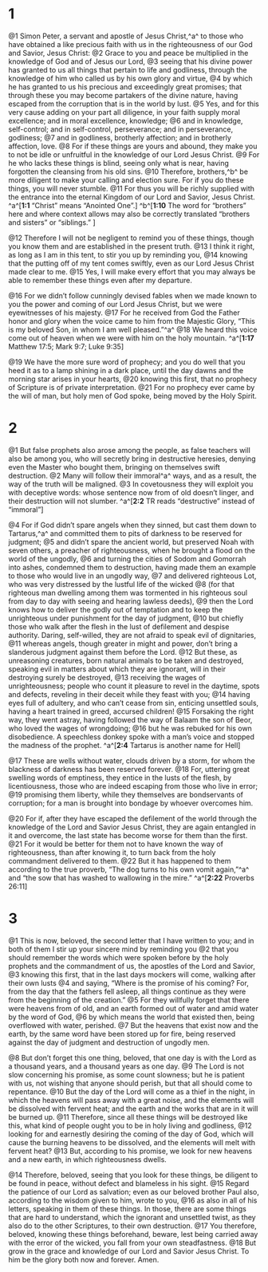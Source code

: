 # 1 
@1 Simon Peter, a servant and apostle of Jesus Christ,^a^ to those who have obtained a like precious faith with us in the righteousness of our God and Savior, Jesus Christ: 
@2 Grace to you and peace be multiplied in the knowledge of God and of Jesus our Lord, 
@3 seeing that his divine power has granted to us all things that pertain to life and godliness, through the knowledge of him who called us by his own glory and virtue, 
@4 by which he has granted to us his precious and exceedingly great promises; that through these you may become partakers of the divine nature, having escaped from the corruption that is in the world by lust. 
@5 Yes, and for this very cause adding on your part all diligence, in your faith supply moral excellence; and in moral excellence, knowledge; 
@6 and in knowledge, self-control; and in self-control, perseverance; and in perseverance, godliness; 
@7 and in godliness, brotherly affection; and in brotherly affection, love. 
@8 For if these things are yours and abound, they make you to not be idle or unfruitful in the knowledge of our Lord Jesus Christ. 
@9 For he who lacks these things is blind, seeing only what is near, having forgotten the cleansing from his old sins. 
@10 Therefore, brothers,^b^ be more diligent to make your calling and election sure. For if you do these things, you will never stumble. 
@11 For thus you will be richly supplied with the entrance into the eternal Kingdom of our Lord and Savior, Jesus Christ. 
^a^[**1:1** “Christ” means “Anointed One”.] ^b^[**1:10** The word for “brothers” here and where context allows may also be correctly translated “brothers and sisters” or “siblings.” ]

@12 Therefore I will not be negligent to remind you of these things, though you know them and are established in the present truth. 
@13 I think it right, as long as I am in this tent, to stir you up by reminding you, 
@14 knowing that the putting off of my tent comes swiftly, even as our Lord Jesus Christ made clear to me. 
@15 Yes, I will make every effort that you may always be able to remember these things even after my departure. 

@16 For we didn’t follow cunningly devised fables when we made known to you the power and coming of our Lord Jesus Christ, but we were eyewitnesses of his majesty. 
@17 For he received from God the Father honor and glory when the voice came to him from the Majestic Glory, “This is my beloved Son, in whom I am well pleased.”^a^ 
@18 We heard this voice come out of heaven when we were with him on the holy mountain. 
^a^[**1:17** Matthew 17:5; Mark 9:7; Luke 9:35]

@19 We have the more sure word of prophecy; and you do well that you heed it as to a lamp shining in a dark place, until the day dawns and the morning star arises in your hearts, 
@20 knowing this first, that no prophecy of Scripture is of private interpretation. 
@21 For no prophecy ever came by the will of man, but holy men of God spoke, being moved by the Holy Spirit. 

# 2 
@1 But false prophets also arose among the people, as false teachers will also be among you, who will secretly bring in destructive heresies, denying even the Master who bought them, bringing on themselves swift destruction. 
@2 Many will follow their immoral^a^ ways, and as a result, the way of the truth will be maligned. 
@3 In covetousness they will exploit you with deceptive words: whose sentence now from of old doesn’t linger, and their destruction will not slumber. 
^a^[**2:2** TR reads “destructive” instead of “immoral”]

@4 For if God didn’t spare angels when they sinned, but cast them down to Tartarus,^a^ and committed them to pits of darkness to be reserved for judgment; 
@5 and didn’t spare the ancient world, but preserved Noah with seven others, a preacher of righteousness, when he brought a flood on the world of the ungodly, 
@6 and turning the cities of Sodom and Gomorrah into ashes, condemned them to destruction, having made them an example to those who would live in an ungodly way, 
@7 and delivered righteous Lot, who was very distressed by the lustful life of the wicked 
@8 (for that righteous man dwelling among them was tormented in his righteous soul from day to day with seeing and hearing lawless deeds), 
@9 then the Lord knows how to deliver the godly out of temptation and to keep the unrighteous under punishment for the day of judgment, 
@10 but chiefly those who walk after the flesh in the lust of defilement and despise authority. Daring, self-willed, they are not afraid to speak evil of dignitaries, 
@11 whereas angels, though greater in might and power, don’t bring a slanderous judgment against them before the Lord. 
@12 But these, as unreasoning creatures, born natural animals to be taken and destroyed, speaking evil in matters about which they are ignorant, will in their destroying surely be destroyed, 
@13 receiving the wages of unrighteousness; people who count it pleasure to revel in the daytime, spots and defects, reveling in their deceit while they feast with you; 
@14 having eyes full of adultery, and who can’t cease from sin, enticing unsettled souls, having a heart trained in greed, accursed children! 
@15 Forsaking the right way, they went astray, having followed the way of Balaam the son of Beor, who loved the wages of wrongdoing; 
@16 but he was rebuked for his own disobedience. A speechless donkey spoke with a man’s voice and stopped the madness of the prophet. 
^a^[**2:4** Tartarus is another name for Hell]

@17 These are wells without water, clouds driven by a storm, for whom the blackness of darkness has been reserved forever. 
@18 For, uttering great swelling words of emptiness, they entice in the lusts of the flesh, by licentiousness, those who are indeed escaping from those who live in error; 
@19 promising them liberty, while they themselves are bondservants of corruption; for a man is brought into bondage by whoever overcomes him. 

@20 For if, after they have escaped the defilement of the world through the knowledge of the Lord and Savior Jesus Christ, they are again entangled in it and overcome, the last state has become worse for them than the first. 
@21 For it would be better for them not to have known the way of righteousness, than after knowing it, to turn back from the holy commandment delivered to them. 
@22 But it has happened to them according to the true proverb, “The dog turns to his own vomit again,”^a^ and “the sow that has washed to wallowing in the mire.”
^a^[**2:22** Proverbs 26:11] 

# 3 
@1 This is now, beloved, the second letter that I have written to you; and in both of them I stir up your sincere mind by reminding you 
@2 that you should remember the words which were spoken before by the holy prophets and the commandment of us, the apostles of the Lord and Savior, 
@3 knowing this first, that in the last days mockers will come, walking after their own lusts 
@4 and saying, “Where is the promise of his coming? For, from the day that the fathers fell asleep, all things continue as they were from the beginning of the creation.” 
@5 For they willfully forget that there were heavens from of old, and an earth formed out of water and amid water by the word of God, 
@6 by which means the world that existed then, being overflowed with water, perished. 
@7 But the heavens that exist now and the earth, by the same word have been stored up for fire, being reserved against the day of judgment and destruction of ungodly men. 

@8 But don’t forget this one thing, beloved, that one day is with the Lord as a thousand years, and a thousand years as one day. 
@9 The Lord is not slow concerning his promise, as some count slowness; but he is patient with us, not wishing that anyone should perish, but that all should come to repentance. 
@10 But the day of the Lord will come as a thief in the night, in which the heavens will pass away with a great noise, and the elements will be dissolved with fervent heat; and the earth and the works that are in it will be burned up. 
@11 Therefore, since all these things will be destroyed like this, what kind of people ought you to be in holy living and godliness, 
@12 looking for and earnestly desiring the coming of the day of God, which will cause the burning heavens to be dissolved, and the elements will melt with fervent heat? 
@13 But, according to his promise, we look for new heavens and a new earth, in which righteousness dwells. 

@14 Therefore, beloved, seeing that you look for these things, be diligent to be found in peace, without defect and blameless in his sight. 
@15 Regard the patience of our Lord as salvation; even as our beloved brother Paul also, according to the wisdom given to him, wrote to you, 
@16 as also in all of his letters, speaking in them of these things. In those, there are some things that are hard to understand, which the ignorant and unsettled twist, as they also do to the other Scriptures, to their own destruction. 
@17 You therefore, beloved, knowing these things beforehand, beware, lest being carried away with the error of the wicked, you fall from your own steadfastness. 
@18 But grow in the grace and knowledge of our Lord and Savior Jesus Christ. To him be the glory both now and forever. Amen. 